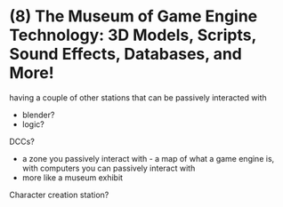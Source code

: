 # (8) The Museum of Game Engine Technology: 3D Models, Scripts, Sound Effects, Databases, and More!

having a couple of other stations that can be passively interacted with
* blender?
* logic?

DCCs?
* a zone you passively interact with - a map of what a game engine is, with computers you can passively interact with
* more like a museum exhibit


Character creation station?